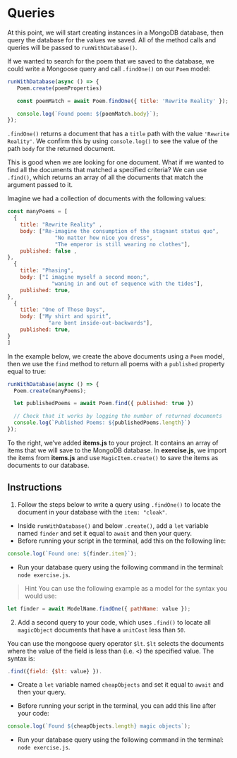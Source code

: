 # Queries

At this point, we will start creating instances in a MongoDB database, then query the database for the values we saved. All of the method calls and queries will be passed to ``runWithDatabase()``.

If we wanted to search for the poem that we saved to the database, we could write a Mongoose query and call ``.findOne()`` on our ``Poem`` model:
```javascript
runWithDatabase(async () => {
   Poem.create(poemProperties)

   const poemMatch = await Poem.findOne({ title: 'Rewrite Reality' });

   console.log(`Found poem: ${poemMatch.body}`);
});
```

``.findOne()`` returns a document that has a ``title`` path with the value ``'Rewrite Reality'``. We confirm this by using ``console.log()`` to see the value of the path ``body`` for the returned document.

This is good when we are looking for one document. What if we wanted to find all the documents that matched a specified criteria? We can use ``.find()``, which returns an array of all the documents that match the argument passed to it.

Imagine we had a collection of documents with the following values:
```javascript
const manyPoems = [
  {
    title: "Rewrite Reality" ,
    body: ["Re-imagine the consumption of the stagnant status quo",
               "No matter how nice you dress",
               "The emperor is still wearing no clothes"],
    published: false ,
},
  {
    title: "Phasing",
    body: ["I imagine myself a second moon;",
              "waning in and out of sequence with the tides"],
    published: true,
},
  {
    title: "One of Those Days",
    body: ["My shirt and spirit”,
             "are bent inside-out-backwards"],
    published: true,
}
]
```

In the example below, we create the above documents using a ``Poem`` model, then we use the ``find`` method to return all poems with a ``published`` property equal to true:
````javascript
runWithDatabase(async () => {
  Poem.create(manyPoems);

  let publishedPoems = await Poem.find({ published: true })

  // Check that it works by logging the number of returned documents
  console.log(`Published Poems: ${publishedPoems.length}`)
});
````

To the right, we’ve added **items.js** to your project. It contains an array of items that we will save to the MongoDB database. In **exercise.js**, we import the items from **items.js** and use ``MagicItem.create()`` to save the items as documents to our database.

## Instructions

1. Follow the steps below to write a query using ``.findOne()`` to locate the document in your database with the ``item: "cloak"``.
- Inside ``runWithDatabase()`` and below ``.create()``, add a ``let`` variable named ``finder`` and set it equal to ``await`` and then your query.
- Before running your script in the terminal, add this on the following line:
```javascript
console.log(`Found one: ${finder.item}`);
```
- Run your database query using the following command in the terminal: ``node exercise.js``.

> Hint
You can use the following example as a model for the syntax you would use:
```javascript
let finder = await ModelName.findOne({ pathName: value });
```

2. Add a second query to your code, which uses ``.find()`` to locate all ``magicObject`` documents that have a ``unitCost`` less than ``50``.

You can use the mongoose query operator ``$lt``. ``$lt`` selects the documents where the value of the field is less than (i.e. <) the specified value. The syntax is:
```javascript
.find({field: {$lt: value} }).
```

- Create a ``let`` variable named ``cheapObjects`` and set it equal to ``await`` and then your query.

- Before running your script in the terminal, you can add this line after your code:
```javascript
console.log(`Found ${cheapObjects.length} magic objects`);
```

- Run your database query using the following command in the terminal: ``node exercise.js``.